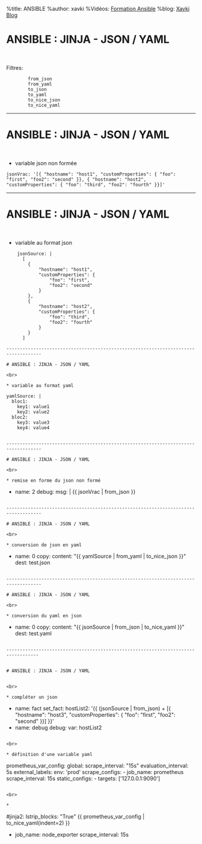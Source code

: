 %title: ANSIBLE
%author: xavki
%Vidéos: [Formation Ansible](https://www.youtube.com/playlist?list=PLn6POgpklwWoCpLKOSw3mXCqbRocnhrh-)
%blog: [Xavki Blog](https://xavki.blog)


# ANSIBLE : JINJA - JSON / YAML

<br>

Filtres:

```
		from_json
		from_yaml
		to_json
		to_yaml
		to_nice_json
		to_nice_yaml
```

-----------------------------------------------------------------------------------

# ANSIBLE : JINJA - JSON / YAML


<br>


* variable json non formée

```
jsonVrac: '[{ "hostname": "host1", "customProperties": { "foo": "first", "foo2": "second" }}, { "hostname": "host2", "customProperties": { "foo": "third", "foo2": "fourth" }}]'
```

-----------------------------------------------------------------------------------

# ANSIBLE : JINJA - JSON / YAML

<br>

* variable au format json

```
    jsonSource: |
      [
        {
            "hostname": "host1",
            "customProperties": {
                "foo": "first",
                "foo2": "second"
            }
        },
        {
            "hostname": "host2",
            "customProperties": {
                "foo": "third",
                "foo2": "fourth"
            }
        }
      ]

-----------------------------------------------------------------------------------

# ANSIBLE : JINJA - JSON / YAML

<br>

* variable au format yaml

```
    yamlSource: |
      bloc1:
        key1: value1
        key2: value2
      bloc2:
        key3: value3
        key4: value4
```

-----------------------------------------------------------------------------------

# ANSIBLE : JINJA - JSON / YAML

<br>

* remise en forme du json non formé

```
  - name: 2
    debug:
      msg: |
        {{ jsonVrac | from_json }}
```

-----------------------------------------------------------------------------------

# ANSIBLE : JINJA - JSON / YAML

<br>

* conversion de json en yaml

```
  - name: 0
    copy:
      content: "{{ yamlSource | from_yaml | to_nice_json }}"
      dest: test.json
```

-----------------------------------------------------------------------------------

# ANSIBLE : JINJA - JSON / YAML

<br>

* conversion du yaml en json

```
  - name: 0
    copy:
      content: "{{ jsonSource | from_json | to_nice_yaml }}"
      dest: test.yaml
```

----------------------------------------------------------------------------------


# ANSIBLE : JINJA - JSON / YAML


<br>

* compléter un json

```
  - name: fact
    set_fact:
      hostList2: '{{ (jsonSource | from_json)  + [{ "hostname": "host3",  "customProperties": { "foo": "first", "foo2": "second"  }}] }}'
  - name: debug
    debug:
      var: hostList2
```

<br>

* définition d'une variable yaml

```
prometheus_var_config:
  global:
    scrape_interval: "15s"
    evaluation_interval: 5s
    external_labels:
      env: 'prod'
  scrape_configs:
    - job_name: prometheus
      scrape_interval: 15s
      static_configs:
        - targets: ['127.0.0.1:9090']
```

<br>

* 

```
#jinja2: lstrip_blocks: "True"
{{ prometheus_var_config | to_nice_yaml(indent=2) }}
- job_name: node_exporter
  scrape_interval: 15s
```
